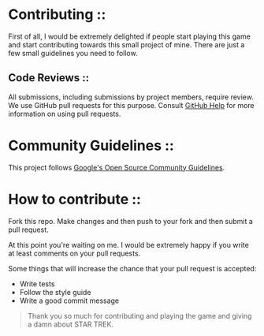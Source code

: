 # Contributing ::

First of all, I would be extremely delighted if people start playing this game and start contributing towards this small project of mine. There are just a few small guidelines you need to follow.

## Code Reviews ::

All submissions, including submissions by project members, require review. We use GitHub pull requests for this purpose. Consult
[GitHub Help](https://help.github.com/articles/about-pull-requests/) for more information on using pull requests.

# Community Guidelines ::

This project follows [Google's Open Source Community Guidelines](https://opensource.google.com/conduct/).

# How to contribute ::

Fork this repo. Make changes and then push to your fork and then submit a pull request.

At this point you're waiting on me. I would be extremely happy if you write at least comments on your pull requests.

Some things that will increase the chance that your pull request is accepted:

- Write tests
- Follow the style guide
- Write a good commit message

> Thank you so much for contributing and playing the game and giving a damn about STAR TREK.
